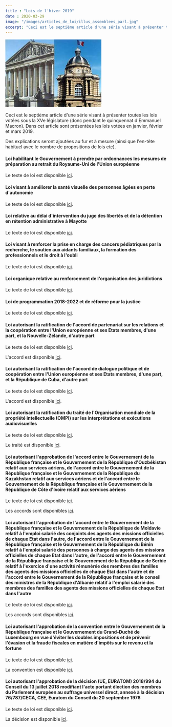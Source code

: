 ```yaml
---
title : "Lois de l'hiver 2019"
date : 2020-03-29
image: "/images/articles_de_loi/illus_assemblees_parl.jpg"
excerpt: "Ceci est le septième article d'une série visant à présenter toutes les lois votées sous la XVe législature (donc pendant le quinquennat d'Emmanuel Macron). Dans cet article sont présentées les lois votées en janvier, février et mars 2019."
---
```


![Lois de l'hiver 2019](/images/articles_de_loi/illus_assemblees_parl.jpg)

Ceci est le septième article d'une série visant à présenter toutes les lois votées sous la XVe législature (donc pendant le quinquennat d'Emmanuel Macron). Dans cet article sont présentées les lois votées en janvier, février et mars 2019.  

Des explications seront ajoutées au fur et à mesure (ainsi que l'en-tête habituel avec le nombre de propositions de lois etc).  

#### Loi habilitant le Gouvernement à prendre par ordonnances les mesures de préparation au retrait du Royaume-Uni de l'Union européenne ####

Le texte de loi est disponible [ici](https://www.legifrance.gouv.fr/affichTexte.do;jsessionid=9B7228914863B1D38BE529270D20F71F.tplgfr25s_2?cidTexte=JORFTEXT000038029184&dateTexte=&oldAction=rechJO&categorieLien=id&idJO=JORFCONT000038029181).

#### Loi visant à améliorer la santé visuelle des personnes âgées en perte d'autonomie ####

Le texte de loi est disponible [ici](https://www.legifrance.gouv.fr/affichTexte.do;jsessionid=5C12F6C28D58432443A9674C537322B7.tplgfr21s_2?cidTexte=JORFTEXT000038096841&dateTexte=&oldAction=rechJO&categorieLien=id&idJO=JORFCONT000038096838).

#### Loi relative au délai d'intervention du juge des libertés et de la détention en rétention administrative à Mayotte ####

Le texte de loi est disponible [ici](https://www.legifrance.gouv.fr/affichTexte.do;jsessionid=11E799994FD2A53555BC37FFB3E36068.tplgfr37s_2?cidTexte=JORFTEXT000038196209&dateTexte=&oldAction=rechJO&categorieLien=id&idJO=JORFCONT000038196206).

#### Loi visant à renforcer la prise en charge des cancers pédiatriques par la recherche, le soutien aux aidants familiaux, la formation des professionnels et le droit à l'oubli ####

Le texte de loi est disponible [ici](https://www.legifrance.gouv.fr/affichTexte.do;jsessionid=11E799994FD2A53555BC37FFB3E36068.tplgfr37s_2?cidTexte=JORFTEXT000038215896&dateTexte=&oldAction=rechJO&categorieLien=id&idJO=JORFCONT000038215893).

#### Loi organique relative au renforcement de l'organisation des juridictions ####

Le texte de loi est disponible [ici](https://www.legifrance.gouv.fr/affichTexte.do;jsessionid=11E799994FD2A53555BC37FFB3E36068.tplgfr37s_2?cidTexte=JORFTEXT000038261612&dateTexte=&oldAction=rechJO&categorieLien=id&idJO=JORFCONT000038261609).

#### Loi de programmation 2018-2022 et de réforme pour la justice ####

Le texte de loi est disponible [ici](https://www.legifrance.gouv.fr/affichTexte.do;jsessionid=11E799994FD2A53555BC37FFB3E36068.tplgfr37s_2?cidTexte=JORFTEXT000038261631&dateTexte=&oldAction=rechJO&categorieLien=id&idJO=JORFCONT000038261609).

#### Loi autorisant la ratification de l'accord de partenariat sur les relations et la coopération entre l'Union européenne et ses Etats membres, d'une part, et la Nouvelle-Zélande, d'autre part ####

Le texte de loi est disponible [ici](https://www.legifrance.gouv.fr/affichTexte.do;jsessionid=C980FF115496E3579A8103BBCEE56FCC.tplgfr27s_1?cidTexte=JORFTEXT000038124469&dateTexte=&oldAction=rechJO&categorieLien=id&idJO=JORFCONT000038124466).

L'accord est disponible [ici](http://www.assemblee-nationale.fr/15/pdf/projets/pl0615-ai.pdf).

#### Loi autorisant la ratification de l'accord de dialogue politique et de coopération entre l'Union européenne et ses Etats membres, d'une part, et la République de Cuba, d'autre part ####

Le texte de loi est disponible [ici](https://www.legifrance.gouv.fr/affichTexte.do;jsessionid=C980FF115496E3579A8103BBCEE56FCC.tplgfr27s_1?cidTexte=JORFTEXT000038124471&dateTexte=&oldAction=rechJO&categorieLien=id&idJO=JORFCONT000038124466).

L'accord est disponible [ici](http://www.assemblee-nationale.fr/15/pdf/projets/pl0734-ai.pdf).

#### Loi autorisant la ratification du traité de l'Organisation mondiale de la propriété intellectuelle (OMPI) sur les interprétations et exécutions audiovisuelles ####

Le texte de loi est disponible [ici](https://www.legifrance.gouv.fr/affichTexte.do;jsessionid=C980FF115496E3579A8103BBCEE56FCC.tplgfr27s_1?cidTexte=JORFTEXT000038164909&dateTexte=&oldAction=rechJO&categorieLien=id&idJO=JORFCONT000038164906).

Le traité est disponible [ici](http://www.assemblee-nationale.fr/15/pdf/projets/pl1020-ai.pdf).

#### Loi autorisant l'approbation de l'accord entre le Gouvernement de la République française et le Gouvernement de la République d'Ouzbékistan relatif aux services aériens, de l'accord entre le Gouvernement de la République française et le Gouvernement de la République du Kazakhstan relatif aux services aériens et de l'accord entre le Gouvernement de la République française et le Gouvernement de la République de Côte d'Ivoire relatif aux services aériens ####

Le texte de loi est disponible [ici](https://www.legifrance.gouv.fr/affichTexte.do;jsessionid=C980FF115496E3579A8103BBCEE56FCC.tplgfr27s_1?cidTexte=JORFTEXT000038164911&dateTexte=&oldAction=rechJO&categorieLien=id&idJO=JORFCONT000038164906).

Les accords sont disponibles [ici](http://www.assemblee-nationale.fr/15/pdf/projets/pl1124-ai.pdf).

#### Loi autorisant l'approbation de l'accord entre le Gouvernement de la République française et le Gouvernement de la République de Moldavie relatif à l'emploi salarié des conjoints des agents des missions officielles de chaque Etat dans l'autre, de l'accord entre le Gouvernement de la République française et le Gouvernement de la République du Bénin relatif à l'emploi salarié des personnes à charge des agents des missions officielles de chaque Etat dans l'autre, de l'accord entre le Gouvernement de la République française et le Gouvernement de la République de Serbie relatif à l'exercice d'une activité rémunérée des membres des familles des agents des missions officielles de chaque Etat dans l'autre et de l'accord entre le Gouvernement de la République française et le conseil des ministres de la République d'Albanie relatif à l'emploi salarié des membres des familles des agents des missions officielles de chaque Etat dans l'autre ####

Le texte de loi est disponible [ici](https://www.legifrance.gouv.fr/affichTexte.do;jsessionid=C980FF115496E3579A8103BBCEE56FCC.tplgfr27s_1?cidTexte=JORFTEXT000038164915&dateTexte=&oldAction=rechJO&categorieLien=id&idJO=JORFCONT000038164906).

Les accords sont disponibles [ici](http://www.assemblee-nationale.fr/15/pdf/projets/pl1182-ai.pdf).

#### Loi autorisant l'approbation de la convention entre le Gouvernement de la République française et le Gouvernement du Grand-Duché de Luxembourg en vue d'éviter les doubles impositions et de prévenir l'évasion et la fraude fiscales en matière d'impôts sur le revenu et la fortune ####

Le texte de loi est disponible [ici](https://www.legifrance.gouv.fr/affichTexte.do;jsessionid=C980FF115496E3579A8103BBCEE56FCC.tplgfr27s_1?cidTexte=JORFTEXT000038164920&dateTexte=&oldAction=rechJO&categorieLien=id&idJO=JORFCONT000038164906).

La convention est disponible [ici](http://www.assemblee-nationale.fr/15/pdf/projets/pl1507-ai.pdf).

#### Loi autorisant l'approbation de la décision (UE, EURATOM) 2018/994 du Conseil du 13 juillet 2018 modifiant l'acte portant élection des membres du Parlement européen au suffrage universel direct, annexé à la décision 76/787/CECA, CEE, Euratom du Conseil du 20 septembre 1976 ####

Le texte de loi est disponible [ici](https://www.legifrance.gouv.fr/affichTexte.do;jsessionid=C980FF115496E3579A8103BBCEE56FCC.tplgfr27s_1?cidTexte=JORFTEXT000038164922&dateTexte=&oldAction=rechJO&categorieLien=id&idJO=JORFCONT000038164906).

La décision est disponible [ici](http://www.assemblee-nationale.fr/15/pdf/projets/pl1355-ai.pdf).

